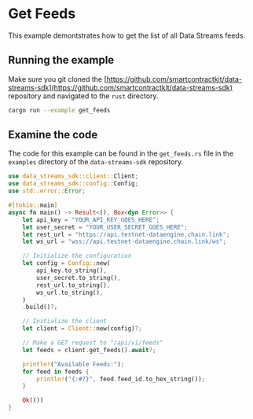 # Get Feeds

This example demontstrates how to get the list of all Data Streams feeds.

## Running the example

Make sure you git cloned the [https://github.com/smartcontractkit/data-streams-sdk](https://github.com/smartcontractkit/data-streams-sdk) repository and navigated to the `rust` directory.

```bash
cargo run --example get_feeds
```

## Examine the code

The code for this example can be found in the `get_feeds.rs` file in the `examples` directory of the `data-streams-sdk` repository.

```rust
use data_streams_sdk::client::Client;
use data_streams_sdk::config::Config;
use std::error::Error;

#[tokio::main]
async fn main() -> Result<(), Box<dyn Error>> {
    let api_key = "YOUR_API_KEY_GOES_HERE";
    let user_secret = "YOUR_USER_SECRET_GOES_HERE";
    let rest_url = "https://api.testnet-dataengine.chain.link";
    let ws_url = "wss://api.testnet-dataengine.chain.link/ws";

    // Initialize the configuration
    let config = Config::new(
        api_key.to_string(),
        user_secret.to_string(),
        rest_url.to_string(),
        ws_url.to_string(),
    )
    .build()?;

    // Initialize the client
    let client = Client::new(config)?;

    // Make a GET request to "/api/v1/feeds"
    let feeds = client.get_feeds().await?;

    println!("Available Feeds:");
    for feed in feeds {
        println!("{:#?}", feed.feed_id.to_hex_string());
    }

    Ok(())
}
```
